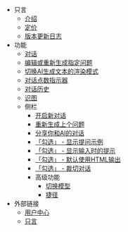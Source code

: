 - 只言
  - [介绍](/)
  - [定价](pricing.md)
  - [版本更新日志](CHANGELOG.md)
- 功能
  - [对话](features/conversation.md)
  - [编辑或重新生成指定问题](features/editSentMessages.md)
  - [切换AI生成文本的渲染模式](features/switchOutputFormat.md)
  - [对话点数指示器](features/conversationTokenIndicator.md)
  - [对话历史](features/conversationHistory.md)
  - [识图](features/recognizeImages.md)
  - 侧栏
    - [开启新对话](features/sidebar/newConversation.md)
    - [重新生成上个问题](features/sidebar/reGenLastQuestion.md)
    - [分享你和AI的对话](features/sidebar/shareYourConversation.md)
    - [「勾选」 - 显示提问示例](features/sidebar/showQuestionExamples.md)
    - [「勾选」 - 显示输入时的提示](features/sidebar/showTipsWhenInput.md)
    - [「勾选」 - 默认使用HTML输出](features/sidebar/showHtmlWhenOutput.md)
    - [「勾选」 - 裁切对话](features/sidebar/cutConversations.md)
    - 高级功能
      - [切换模型](features/sidebar/advancedFeatures/switchModels.md)
      - [捷径](features/sidebar/advancedFeatures/shortcuts.md)
- 外部链接
  - [用户中心](https://user.zhiyan.dev ':target=_blank')
  - [只言](https://www.zhiyan.dev ':target=_blank')

